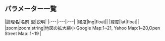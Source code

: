 ## パラメーター一覧  


|論理名|名前|型|説明|
|:---|:---|:---|
|経度|lng|float||
|緯度|lat|float||
|zoom|zoom|string|地図の拡大縮小 Google Map:1~21, Yahoo Map:1~20,Open Street Map: 1~19 |